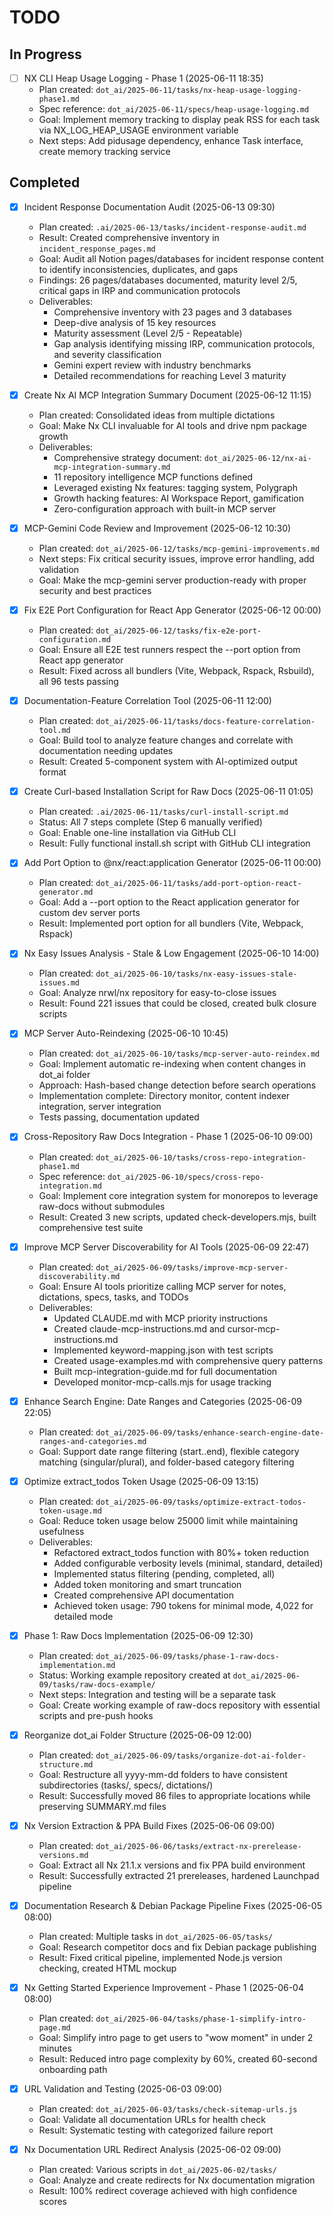 # TODO

## In Progress

- [ ] NX CLI Heap Usage Logging - Phase 1 (2025-06-11 18:35)
  - Plan created: `dot_ai/2025-06-11/tasks/nx-heap-usage-logging-phase1.md`
  - Spec reference: `dot_ai/2025-06-11/specs/heap-usage-logging.md`
  - Goal: Implement memory tracking to display peak RSS for each task via NX_LOG_HEAP_USAGE environment variable
  - Next steps: Add pidusage dependency, enhance Task interface, create memory tracking service

## Completed

- [x] Incident Response Documentation Audit (2025-06-13 09:30)
  - Plan created: `.ai/2025-06-13/tasks/incident-response-audit.md`
  - Result: Created comprehensive inventory in `incident_response_pages.md`
  - Goal: Audit all Notion pages/databases for incident response content to identify inconsistencies, duplicates, and gaps
  - Findings: 26 pages/databases documented, maturity level 2/5, critical gaps in IRP and communication protocols
  - Deliverables:
    - Comprehensive inventory with 23 pages and 3 databases
    - Deep-dive analysis of 15 key resources
    - Maturity assessment (Level 2/5 - Repeatable)
    - Gap analysis identifying missing IRP, communication protocols, and severity classification
    - Gemini expert review with industry benchmarks
    - Detailed recommendations for reaching Level 3 maturity

- [x] Create Nx AI MCP Integration Summary Document (2025-06-12 11:15)
  - Plan created: Consolidated ideas from multiple dictations
  - Goal: Make Nx CLI invaluable for AI tools and drive npm package growth
  - Deliverables:
    - Comprehensive strategy document: `dot_ai/2025-06-12/nx-ai-mcp-integration-summary.md`
    - 11 repository intelligence MCP functions defined
    - Leveraged existing Nx features: tagging system, Polygraph
    - Growth hacking features: AI Workspace Report, gamification
    - Zero-configuration approach with built-in MCP server

- [x] MCP-Gemini Code Review and Improvement (2025-06-12 10:30)
  - Plan created: `dot_ai/2025-06-12/tasks/mcp-gemini-improvements.md`
  - Next steps: Fix critical security issues, improve error handling, add validation
  - Goal: Make the mcp-gemini server production-ready with proper security and best practices

- [x] Fix E2E Port Configuration for React App Generator (2025-06-12 00:00)
  - Plan created: `dot_ai/2025-06-12/tasks/fix-e2e-port-configuration.md`
  - Goal: Ensure all E2E test runners respect the --port option from React app generator
  - Result: Fixed across all bundlers (Vite, Webpack, Rspack, Rsbuild), all 96 tests passing

- [x] Documentation-Feature Correlation Tool (2025-06-11 12:00)
  - Plan created: `dot_ai/2025-06-11/tasks/docs-feature-correlation-tool.md`
  - Goal: Build tool to analyze feature changes and correlate with documentation needing updates
  - Result: Created 5-component system with AI-optimized output format

- [x] Create Curl-based Installation Script for Raw Docs (2025-06-11 01:05)
  - Plan created: `.ai/2025-06-11/tasks/curl-install-script.md`
  - Status: All 7 steps complete (Step 6 manually verified)
  - Goal: Enable one-line installation via GitHub CLI
  - Result: Fully functional install.sh script with GitHub CLI integration

- [x] Add Port Option to @nx/react:application Generator (2025-06-11 00:00)
  - Plan created: `dot_ai/2025-06-11/tasks/add-port-option-react-generator.md`
  - Goal: Add a --port option to the React application generator for custom dev server ports
  - Result: Implemented port option for all bundlers (Vite, Webpack, Rspack)

- [x] Nx Easy Issues Analysis - Stale & Low Engagement (2025-06-10 14:00)
  - Plan created: `dot_ai/2025-06-10/tasks/nx-easy-issues-stale-issues.md`
  - Goal: Analyze nrwl/nx repository for easy-to-close issues
  - Result: Found 221 issues that could be closed, created bulk closure scripts

- [x] MCP Server Auto-Reindexing (2025-06-10 10:45)
  - Plan created: `dot_ai/2025-06-10/tasks/mcp-server-auto-reindex.md`
  - Goal: Implement automatic re-indexing when content changes in dot_ai folder
  - Approach: Hash-based change detection before search operations
  - Implementation complete: Directory monitor, content indexer integration, server integration
  - Tests passing, documentation updated

- [x] Cross-Repository Raw Docs Integration - Phase 1 (2025-06-10 09:00)
  - Plan created: `dot_ai/2025-06-10/tasks/cross-repo-integration-phase1.md`
  - Spec reference: `dot_ai/2025-06-10/specs/cross-repo-integration.md`
  - Goal: Implement core integration system for monorepos to leverage raw-docs without submodules
  - Result: Created 3 new scripts, updated check-developers.mjs, built comprehensive test suite

- [x] Improve MCP Server Discoverability for AI Tools (2025-06-09 22:47)
  - Plan created: `dot_ai/2025-06-09/tasks/improve-mcp-server-discoverability.md`
  - Goal: Ensure AI tools prioritize calling MCP server for notes, dictations, specs, tasks, and TODOs
  - Deliverables:
    - Updated CLAUDE.md with MCP priority instructions
    - Created claude-mcp-instructions.md and cursor-mcp-instructions.md
    - Implemented keyword-mapping.json with test scripts
    - Created usage-examples.md with comprehensive query patterns
    - Built mcp-integration-guide.md for full documentation
    - Developed monitor-mcp-calls.mjs for usage tracking

- [x] Enhance Search Engine: Date Ranges and Categories (2025-06-09 22:05)
  - Plan created: `dot_ai/2025-06-09/tasks/enhance-search-engine-date-ranges-and-categories.md`
  - Goal: Support date range filtering (start..end), flexible category matching (singular/plural), and folder-based category filtering

- [x] Optimize extract_todos Token Usage (2025-06-09 13:15)
  - Plan created: `dot_ai/2025-06-09/tasks/optimize-extract-todos-token-usage.md`
  - Goal: Reduce token usage below 25000 limit while maintaining usefulness
  - Deliverables:
    - Refactored extract_todos function with 80%+ token reduction
    - Added configurable verbosity levels (minimal, standard, detailed)
    - Implemented status filtering (pending, completed, all)
    - Added token monitoring and smart truncation
    - Created comprehensive API documentation
    - Achieved token usage: 790 tokens for minimal mode, 4,022 for detailed mode

- [x] Phase 1: Raw Docs Implementation (2025-06-09 12:30)
  - Plan created: `dot_ai/2025-06-09/tasks/phase-1-raw-docs-implementation.md`
  - Status: Working example repository created at `dot_ai/2025-06-09/tasks/raw-docs-example/`
  - Next steps: Integration and testing will be a separate task
  - Goal: Create working example of raw-docs repository with essential scripts and pre-push hooks

- [x] Reorganize dot_ai Folder Structure (2025-06-09 12:00)
  - Plan created: `dot_ai/2025-06-09/tasks/organize-dot-ai-folder-structure.md`
  - Goal: Restructure all yyyy-mm-dd folders to have consistent subdirectories (tasks/, specs/, dictations/)
  - Result: Successfully moved 86 files to appropriate locations while preserving SUMMARY.md files

- [x] Nx Version Extraction & PPA Build Fixes (2025-06-06 09:00)
  - Plan created: `dot_ai/2025-06-06/tasks/extract-nx-prerelease-versions.md`
  - Goal: Extract all Nx 21.1.x versions and fix PPA build environment
  - Result: Successfully extracted 21 prereleases, hardened Launchpad pipeline

- [x] Documentation Research & Debian Package Pipeline Fixes (2025-06-05 08:00)
  - Plan created: Multiple tasks in `dot_ai/2025-06-05/tasks/`
  - Goal: Research competitor docs and fix Debian package publishing
  - Result: Fixed critical pipeline, implemented Node.js version checking, created HTML mockup

- [x] Nx Getting Started Experience Improvement - Phase 1 (2025-06-04 08:00)
  - Plan created: `dot_ai/2025-06-04/tasks/phase-1-simplify-intro-page.md`
  - Goal: Simplify intro page to get users to "wow moment" in under 2 minutes
  - Result: Reduced intro page complexity by 60%, created 60-second onboarding path

- [x] URL Validation and Testing (2025-06-03 09:00)
  - Plan created: `dot_ai/2025-06-03/tasks/check-sitemap-urls.js`
  - Goal: Validate all documentation URLs for health check
  - Result: Systematic testing with categorized failure report

- [x] Nx Documentation URL Redirect Analysis (2025-06-02 09:00)
  - Plan created: Various scripts in `dot_ai/2025-06-02/tasks/`
  - Goal: Analyze and create redirects for Nx documentation migration
  - Result: 100% redirect coverage achieved with high confidence scores
